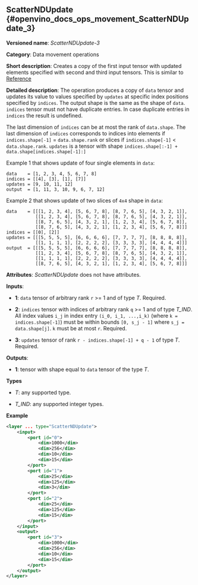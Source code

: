 ## ScatterNDUpdate <a name="ScatterNDUpdate"></a> {#openvino_docs_ops_movement_ScatterNDUpdate_3}

**Versioned name**: *ScatterNDUpdate-3*

**Category**: Data movement operations

**Short description**: Creates a copy of the first input tensor with updated elements specified with second and third input tensors. This is similar to [Reference](https://github.com/onnx/onnx/blob/master/docs/Operators.md#ScatterND)

**Detailed description**: The operation produces a copy of `data` tensor and updates its value to values specified 
by `updates` at specific index positions specified by `indices`. The output shape is the same as the shape of `data`. 
`indices` tensor must not have duplicate entries. In case duplicate entries in `indices` the result is undefined.

The last dimension of `indices` can be at most the rank of `data.shape`. 
The last dimension of `indices` corresponds to indices into elements if `indices.shape[-1]` = `data.shape.rank` or slices 
if `indices.shape[-1]` < `data.shape.rank`. `updates` is a tensor with shape `indices.shape[:-1] + data.shape[indices.shape[-1]:]`

Example 1 that shows update of four single elements in `data`:

```
data    = [1, 2, 3, 4, 5, 6, 7, 8]
indices = [[4], [3], [1], [7]]
updates = [9, 10, 11, 12]
output  = [1, 11, 3, 10, 9, 6, 7, 12]
```

Example 2 that shows update of two slices of `4x4` shape in `data`:

```
data    = [[[1, 2, 3, 4], [5, 6, 7, 8], [8, 7, 6, 5], [4, 3, 2, 1]],
           [[1, 2, 3, 4], [5, 6, 7, 8], [8, 7, 6, 5], [4, 3, 2, 1]],
           [[8, 7, 6, 5], [4, 3, 2, 1], [1, 2, 3, 4], [5, 6, 7, 8]],
           [[8, 7, 6, 5], [4, 3, 2, 1], [1, 2, 3, 4], [5, 6, 7, 8]]]
indices = [[0], [2]]
updates = [[[5, 5, 5, 5], [6, 6, 6, 6], [7, 7, 7, 7], [8, 8, 8, 8]],
           [[1, 1, 1, 1], [2, 2, 2, 2], [3, 3, 3, 3], [4, 4, 4, 4]]]
output  = [[[5, 5, 5, 5], [6, 6, 6, 6], [7, 7, 7, 7], [8, 8, 8, 8]],
           [[1, 2, 3, 4], [5, 6, 7, 8], [8, 7, 6, 5], [4, 3, 2, 1]],
           [[1, 1, 1, 1], [2, 2, 2, 2], [3, 3, 3, 3], [4, 4, 4, 4]],
           [[8, 7, 6, 5], [4, 3, 2, 1], [1, 2, 3, 4], [5, 6, 7, 8]]]
```


**Attributes**: *ScatterNDUpdate* does not have attributes.

**Inputs**:

*   **1**: `data` tensor of arbitrary rank `r` >= 1 and of type *T*. Required.

*   **2**: `indices` tensor with indices of arbitrary rank `q` >= 1 and of type *T_IND*. All index values `i_j` in index entry `(i_0, i_1, ...,i_k)` (where `k = indices.shape[-1]`) must be within bounds `[0, s_j - 1]` where `s_j = data.shape[j]`. `k` must be at most `r`. Required.

*   **3**: `updates` tensor of rank `r - indices.shape[-1] + q - 1` of type *T*. Required.

**Outputs**:

*   **1**: tensor with shape equal to `data` tensor of the type *T*.

**Types**

* *T*: any supported type.

* *T_IND*: any supported integer types.

**Example**

```xml
<layer ... type="ScatterNDUpdate">
    <input>
        <port id="0">
            <dim>1000</dim>
            <dim>256</dim>
            <dim>10</dim>
            <dim>15</dim>
        </port>
        <port id="1">
            <dim>25</dim>
            <dim>125</dim>
            <dim>3</dim>
        </port>
        <port id="2">
            <dim>25</dim>
            <dim>125</dim>
            <dim>15</dim>
        </port>
    </input>
    <output>
        <port id="3">
            <dim>1000</dim>
            <dim>256</dim>
            <dim>10</dim>
            <dim>15</dim>
        </port>
    </output>
</layer>
```
